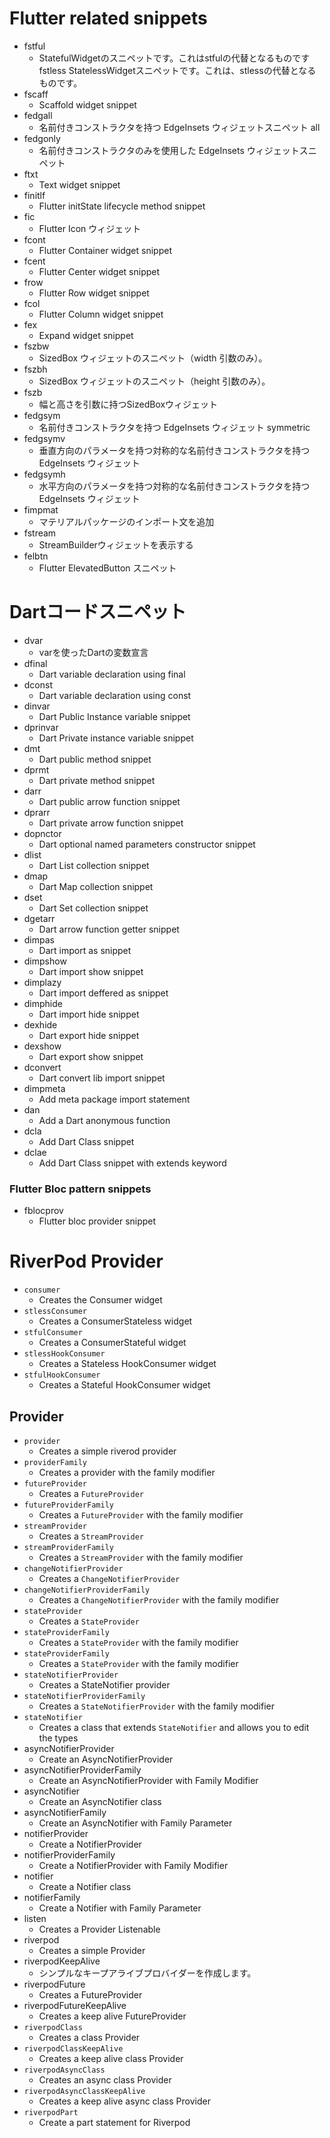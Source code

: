 # Flutter related snippets
- fstful
  - StatefulWidgetのスニペットです。これはstfulの代替となるものです
fstless StatelessWidgetスニペットです。これは、stlessの代替となるものです。
- fscaff
  - Scaffold widget snippet
- fedgall	
  - 名前付きコンストラクタを持つ EdgeInsets ウィジェットスニペット all
- fedgonly
  - 名前付きコンストラクタのみを使用した EdgeInsets ウィジェットスニペット
- ftxt
  - Text widget snippet
- finitlf
  - Flutter initState lifecycle method snippet
- fic
  - Flutter Icon ウィジェット
- fcont
  - Flutter Container widget snippet
- fcent
  - Flutter Center widget snippet
- frow
  - Flutter Row widget snippet
- fcol
  - Flutter Column widget snippet
- fex
  - Expand widget snippet
- fszbw
  - SizedBox ウィジェットのスニペット（width 引数のみ）。
- fszbh
  - SizedBox ウィジェットのスニペット（height 引数のみ）。
- fszb
  - 幅と高さを引数に持つSizedBoxウィジェット
- fedgsym
  - 名前付きコンストラクタを持つ EdgeInsets ウィジェット symmetric
- fedgsymv
  - 垂直方向のパラメータを持つ対称的な名前付きコンストラクタを持つ EdgeInsets ウィジェット
- fedgsymh
  - 水平方向のパラメータを持つ対称的な名前付きコンストラクタを持つ EdgeInsets ウィジェット
- fimpmat
  - マテリアルパッケージのインポート文を追加
- fstream
  - StreamBuilderウィジェットを表示する
- felbtn
  - Flutter ElevatedButton スニペット
# Dartコードスニペット
- dvar	
  - varを使ったDartの変数宣言
- dfinal	
  - Dart variable declaration using final
- dconst
  - Dart variable declaration using const
- dinvar
  - Dart Public Instance variable snippet
- dprinvar
  - Dart Private instance variable snippet
- dmt
  - Dart public method snippet
- dprmt
  - Dart private method snippet
- darr
  - Dart public arrow function snippet
- dprarr
  - Dart private arrow function snippet
- dopnctor
  - Dart optional named parameters constructor snippet
- dlist
  - Dart List collection snippet
- dmap
  - Dart Map collection snippet
- dset
  - Dart Set collection snippet
- dgetarr
  - Dart arrow function getter snippet
- dimpas
  - Dart import as snippet
- dimpshow
  -	Dart import show snippet
- dimplazy
  - Dart import deffered as snippet
- dimphide
  - Dart import hide snippet
- dexhide
  - Dart export hide snippet
- dexshow
  - Dart export show snippet
- dconvert
  - Dart convert lib import snippet
- dimpmeta
  - Add meta package import statement
- dan
  - Add a Dart anonymous function
- dcla
  - Add Dart Class snippet
- dclae
  - Add Dart Class snippet with extends keyword
### Flutter Bloc pattern snippets
- fblocprov
  - Flutter bloc provider snippet
# RiverPod Provider
- `consumer`
  - Creates the Consumer widget
- `stlessConsumer`
  - Creates a ConsumerStateless widget
- `stfulConsumer`
  - Creates a ConsumerStateful widget
- `stlessHookConsumer`
  - Creates a Stateless HookConsumer widget
- `stfulHookConsumer`
  - Creates a Stateful HookConsumer widget
## Provider
- `provider`
  - Creates a simple riverod provider
- `providerFamily`
  - Creates a provider with the family modifier
- `futureProvider`
  - Creates a `FutureProvider`
- `futureProviderFamily`	
  - Creates a `FutureProvider` with the family modifier
- `streamProvider`
  - Creates a `StreamProvider`
- `streamProviderFamily`
  - Creates a `StreamProvider` with the family modifier
- `changeNotifierProvider`	
  - Creates a `ChangeNotifierProvider`
- `changeNotifierProviderFamily`
  - Creates a `ChangeNotifierProvider` with the family modifier
- `stateProvider`	
  - Creates a `StateProvider`
- `stateProviderFamily`
  - Creates a `StateProvider` with the family modifier
- `stateProviderFamily`
  - Creates a `StateProvider` with the family modifier
- `stateNotifierProvider`
  - Creates a StateNotifier provider
- `stateNotifierProviderFamily`	
  - Creates a `StateNotifierProvider` with the family modifier
- `stateNotifier`
  - Creates a class that extends `StateNotifier` and allows you to edit the types
- asyncNotifierProvider
  - Create an AsyncNotifierProvider
- asyncNotifierProviderFamily
  - Create an AsyncNotifierProvider with Family Modifier
- asyncNotifier
  - Create an AsyncNotifier class
- asyncNotifierFamily
  - Create an AsyncNotifier with Family Parameter
- notifierProvider
  - Create a NotifierProvider
- notifierProviderFamily
  - Create a NotifierProvider with Family Modifier
- notifier
  - Create a Notifier class
- notifierFamily
  - Create a Notifier with Family Parameter
- listen
  - Creates a Provider Listenable
- riverpod
  - Creates a simple Provider
- riverpodKeepAlive
  - シンプルなキープアライブプロバイダーを作成します。
- riverpodFuture
  - Creates a FutureProvider
- riverpodFutureKeepAlive
  - Creates a keep alive FutureProvider
- `riverpodClass`
  - Creates a class Provider
- `riverpodClassKeepAlive`
  - Creates a keep alive class Provider
- `riverpodAsyncClass`
  - Creates an async class Provider
- `riverpodAsyncClassKeepAlive`
  - Creates a keep alive async class Provider
- `riverpodPart`
  - Create a part statement for Riverpod





